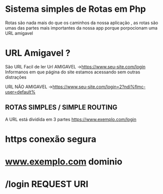 # Sistema simples de Rotas em Php
Rotas são nada mais do que os caminhos da nossa aplicação , as rotas são umas das partes
mais importantes da nossa app porque porpocionam uma URL amigavel

# URL Amigavel ? 
São URL Facil de ler 
Url AMIGAVEL
->https://www.seu-site.com/login
Informanos em que página do site estamos acessando sem outras distrações

URL NÃO AMIGAVEL
->https://www.seu-site.com/login=2?ndi%flmc-user=default% 


## ROTAS SIMPLES / SIMPLE ROUTING
A URL está dividida em 3 partes
https://www.exemplo.com/login
# https  conexão segura
# www.exemplo.com dominio
# /login  REQUEST URI




